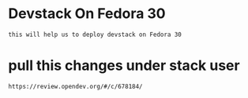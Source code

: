 # Devstack On Fedora 30
```
this will help us to deploy devstack on Fedora 30
```
# pull this changes under stack user 
```
https://review.opendev.org/#/c/678184/  
```
